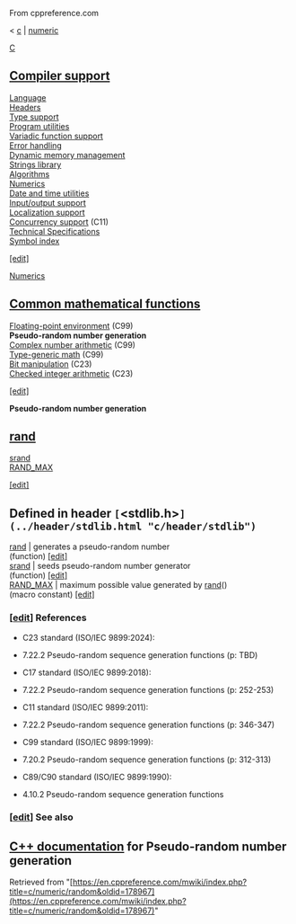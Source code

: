 From cppreference.com

< [c](../../c.html "c")‎ | [numeric](../numeric.html "c/numeric")

[ C](../../c.html "c")

[Compiler support](../compiler_support.html "c/compiler support")  
---  
[Language](../language.html "c/language")  
[Headers](../header.html "c/header")  
[Type support](../types.html "c/types")  
[Program utilities](../program.html "c/program")  
[Variadic function support](../variadic.html "c/variadic")  
[Error handling](../error.html "c/error")  
[Dynamic memory management](../memory.html "c/memory")  
[Strings library](../string.html "c/string")  
[Algorithms](../algorithm.html "c/algorithm")  
[Numerics](../numeric.html "c/numeric")  
[Date and time utilities](../chrono.html "c/chrono")  
[Input/output support](../io.html "c/io")  
[Localization support](../locale.html "c/locale")  
[Concurrency support](../thread.html "c/thread") (C11)  
[Technical Specifications](../experimental.html "c/experimental")  
[Symbol index](../index.html "c/symbol index")  
  
[[edit]](https://en.cppreference.com/mwiki/index.php?title=Template:c/navbar_content&action=edit)

[ Numerics](../numeric.html "c/numeric")

[Common mathematical functions](math.html "c/numeric/math")  
---  
[Floating-point environment](fenv.html "c/numeric/fenv") (C99)  
**Pseudo-random number generation**  
[Complex number arithmetic](complex.html "c/numeric/complex") (C99)  
[Type-generic math](tgmath.html "c/numeric/tgmath") (C99)  
[Bit manipulation](../numeric.html#Bit_manipulation "c/numeric") (C23)  
[Checked integer arithmetic](../numeric.html#Checked_integer_arithmetic "c/numeric") (C23)  
  
[[edit]](https://en.cppreference.com/mwiki/index.php?title=Template:c/numeric/navbar_content&action=edit)

**Pseudo-random number generation**

[rand](random/rand.html "c/numeric/random/rand")  
---  
[srand](random/srand.html "c/numeric/random/srand")  
[RAND_MAX](random/RAND_MAX.html "c/numeric/random/RAND MAX")  
  
[[edit]](https://en.cppreference.com/mwiki/index.php?title=Template:c/numeric/random/navbar_content&action=edit)

Defined in header `[`<stdlib.h>`](../header/stdlib.html "c/header/stdlib")`  
---  
[ rand](random/rand.html "c/numeric/random/rand") |  generates a pseudo-random number   
(function) [[edit]](https://en.cppreference.com/mwiki/index.php?title=Template:c/numeric/random/dsc_rand&action=edit)  
[ srand](random/srand.html "c/numeric/random/srand") |  seeds pseudo-random number generator   
(function) [[edit]](https://en.cppreference.com/mwiki/index.php?title=Template:c/numeric/random/dsc_srand&action=edit)  
[ RAND_MAX](random/RAND_MAX.html "c/numeric/random/RAND MAX") |  maximum possible value generated by [rand](random/rand.html)()   
(macro constant) [[edit]](https://en.cppreference.com/mwiki/index.php?title=Template:c/numeric/random/dsc_RAND_MAX&action=edit)  
  
### [[edit](https://en.cppreference.com/mwiki/index.php?title=c/numeric/random&action=edit&section=1 "Edit section: References")] References

  * C23 standard (ISO/IEC 9899:2024): 



    

  * 7.22.2 Pseudo-random sequence generation functions (p: TBD) 



  * C17 standard (ISO/IEC 9899:2018): 



    

  * 7.22.2 Pseudo-random sequence generation functions (p: 252-253) 



  * C11 standard (ISO/IEC 9899:2011): 



    

  * 7.22.2 Pseudo-random sequence generation functions (p: 346-347) 



  * C99 standard (ISO/IEC 9899:1999): 



    

  * 7.20.2 Pseudo-random sequence generation functions (p: 312-313) 



  * C89/C90 standard (ISO/IEC 9899:1990): 



    

  * 4.10.2 Pseudo-random sequence generation functions 



### [[edit](https://en.cppreference.com/mwiki/index.php?title=c/numeric/random&action=edit&section=2 "Edit section: See also")] See also

[C++ documentation](../../cpp/numeric/random.html "cpp/numeric/random") for Pseudo-random number generation  
---  
  
Retrieved from "[https://en.cppreference.com/mwiki/index.php?title=c/numeric/random&oldid=178967](https://en.cppreference.com/mwiki/index.php?title=c/numeric/random&oldid=178967)" 
